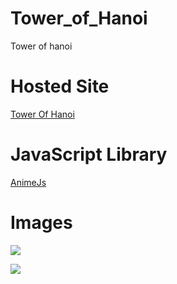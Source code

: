 # Tower_of_Hanoi
Tower of hanoi

# Hosted Site
[Tower Of Hanoi](https://pypranav.github.io/Tower_of_Hanoi/)

# JavaScript Library
[AnimeJs](https://animejs.com/)

# Images

![](https://lh3.googleusercontent.com/pw/AL9nZEUxIGT5qSDVPOwKY2TOuRiZOxHJwD5K9mM-i3Kix8FOJrTmrW6viRUVTglrtF1SioHxrfmkgyn6Anf4hFmgdCzW0pnPabLZf0_QrC6HXA5tFCfSYhYogU92owIVOdzEuFfptaKwOAcfHTYHMCTJCE7I=w1920-h919-no?authuser=0)

![](https://lh3.googleusercontent.com/pw/AL9nZEUbgRlTNYYPYcUHfbkvgHoXIEjNJ3aIYFr2CWniNnRv3qrRx9m6-tXzzk3CtrYjKI9qwZPylAlNYoaRUVKwhJkW-snIw7E-wxRt_8uRkrAYg7TKXhauXzdcDWJ9VAwtIkE5f97O3Ool_tRrvHQOOD04=w1920-h919-no?authuser=0)
